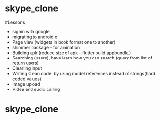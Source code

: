 # skype_clone

#Lessons 
- signin with google
- migrating to android x
- Page view (widgets in book format one to another)
- shimmer package - for amination
- Building apk (reduce size of apk - flutter build appbundle.)
- Searching (users), have learn how you can search (query from list of return users)
- Clearling input
- Writing Clean code: by using model references instead of strings(hard coded values)
- Image upload
- Videa and audio calling

# skype_clone
